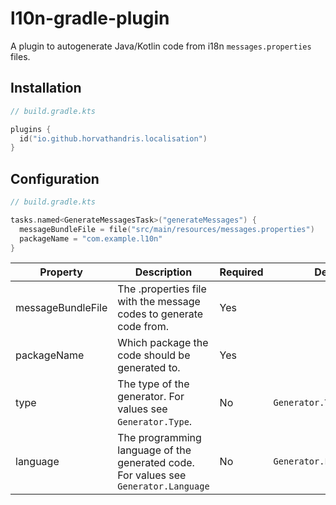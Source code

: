 # l10n-gradle-plugin

A plugin to autogenerate Java/Kotlin code from i18n `messages.properties` files.

## Installation

```kotlin
// build.gradle.kts

plugins {
  id("io.github.horvathandris.localisation")
}
```

## Configuration

```kotlin
// build.gradle.kts

tasks.named<GenerateMessagesTask>("generateMessages") {
  messageBundleFile = file("src/main/resources/messages.properties")
  packageName = "com.example.l10n"
}
```

| Property          | Description                                                                         | Required | Default                   |
|-------------------|-------------------------------------------------------------------------------------|----------|---------------------------|
| messageBundleFile | The .properties file with the message codes to generate code from.                  | Yes      |                           |
| packageName       | Which package the code should be generated to.                                      | Yes      |                           |
| type              | The type of the generator. For values see `Generator.Type`.                         | No       | `Generator.Type.SIMPLE`   |
| language          | The programming language of the generated code. For values see `Generator.Language` | No       | `Generator.Language.JAVA` |

